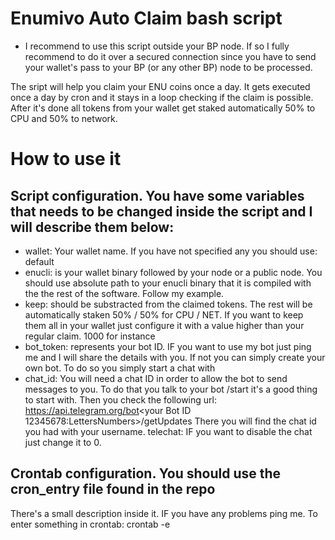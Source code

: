# Enumivo Auto Claim bash script
* I recommend to use this script outside your BP node. If so I fully recommend to
do it over a secured connection since you have to send your wallet's pass to your
BP (or any other BP) node to be processed.

The sript will help you claim your ENU coins once a day. It gets executed once a
day by cron and it stays in a loop checking if the claim is possible. After it's
done all tokens from your wallet get staked automatically 50% to CPU and 50% to
network.
# How to use it
## Script configuration. You have some variables that needs to be changed inside the script and I will describe them below:
- wallet: Your wallet name. If you have not specified any you should use: default
- enucli: is your wallet binary followed by your node or a public node. You should
use absolute path to your enucli binary that it is compiled with the the rest of
the software. Follow my example.
- keep: should be substracted from the claimed tokens. The rest will be
automatically staken 50% / 50% for CPU / NET. If you want to keep them all in
your wallet just configure it with a value higher than your regular claim. 1000
for instance
- bot_token: represents your bot ID. IF you want to use my bot just ping me and
I will share the details with you. If not you can simply create your own bot. To
do so you simply start a chat with  
- chat_id: You will need a chat ID in order to allow the bot to send messages to
you. To do that you talk to your bot /start it's a good thing to start with. Then
you check the following url:
https://api.telegram.org/bot<your Bot ID 12345678:LettersNumbers>/getUpdates
There you will find the chat id you had with your username.
telechat: IF you want to disable the chat just change it to 0.
## Crontab configuration. You should use the cron_entry file found in the repo
There's a small description inside it. IF you have any problems ping me.
To enter something in crontab: crontab -e
